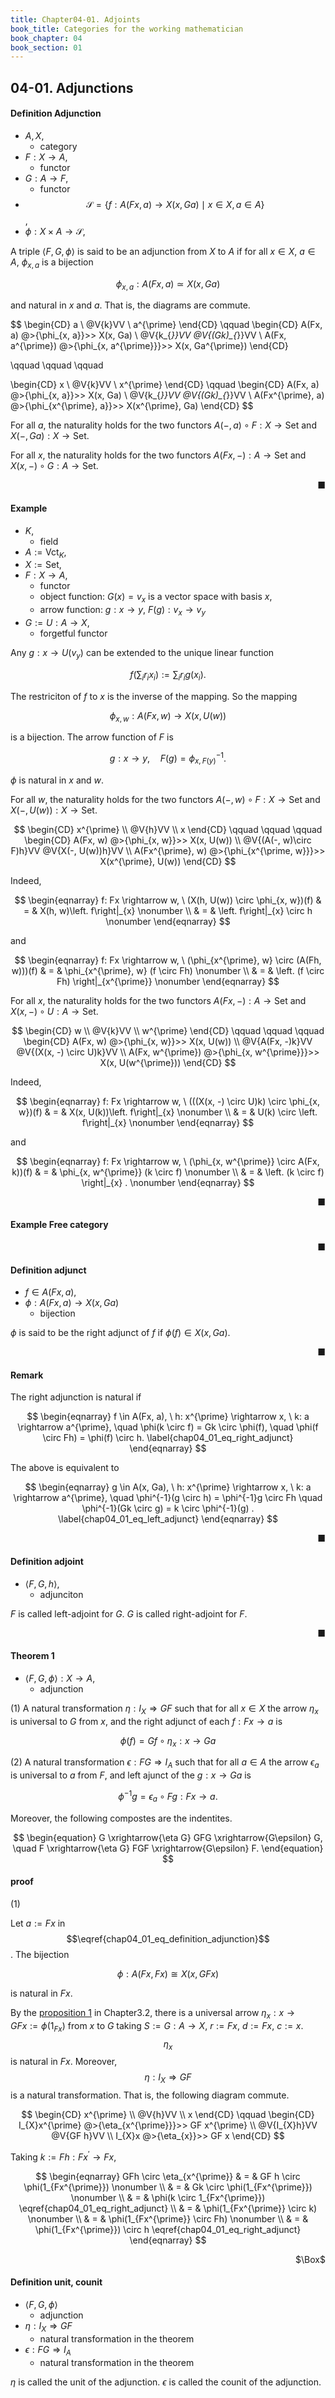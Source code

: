 ```yaml
---
title: Chapter04-01. Adjoints
book_title: Categories for the working mathematician
book_chapter: 04
book_section: 01
---
```


## 04-01. Adjunctions

#### Definition Adjunction
- $A, X$,
    - category
- $F: X \rightarrow A$,
    - functor
- $G: A \rightarrow F$,
    - functor
- $$\mathcal{S} = \{f: A(Fx, a) \rightarrow X(x, Ga) \mid x \in X, a \in A\}$$,
- $\phi: X \times A \rightarrow \mathcal{S}$,

A triple $\langle F, G, \phi \rangle$ is said to be an adjunction from $X$ to $A$ if for all $x \in X$, $a \in A$, $\phi_{x, a}$ is a bijection

$$
\begin{equation}
    \phi_{x,a}: A(Fx, a) \simeq X(x, Ga)
    \label{chap04_01_eq_definition_adjunction}
\end{equation}
$$

and natural in $x$ and $a$.
That is, the diagrams are commute.

$$
\begin{CD}
    a \\
    @V{k}VV \\
    a^{\prime}
\end{CD}
\qquad
\begin{CD}
    A(Fx, a) @>{\phi_{x, a}}>> X(x, Ga)
    \\
    @V{k_{*}}VV    @V{(Gk)_{*}}VV
    \\
    A(Fx, a^{\prime}) @>{\phi_{x, a^{\prime}}}>> X(x, Ga^{\prime})
\end{CD}

\qquad
\qquad
\qquad

\begin{CD}
    x \\
    @V{k}VV \\
    x^{\prime}
\end{CD}
\qquad
\begin{CD}
    A(Fx, a) @>{\phi_{x, a}}>> X(x, Ga)
    \\
    @V{k_{*}}VV    @V{(Gk)_{*}}VV
    \\
    A(Fx^{\prime}, a) @>{\phi_{x^{\prime}, a}}>> X(x^{\prime}, Ga)
\end{CD}
$$

For all $a$, the naturality holds for the two functors $A(-, a) \circ F: X \rightarrow \mathrm{Set}$ and $X(-, Ga): X \rightarrow \mathrm{Set}$.

For all $x$, the naturality holds for the two functors $A(Fx, -): A \rightarrow \mathrm{Set}$ and $X(x, -) \circ G: A \rightarrow \mathrm{Set}$.

<div class="end-of-statement" style="text-align: right">■</div>


#### Example
- $K$,
    - field
- $A := \mathrm{Vct}_{K}$,
- $X := \mathrm{Set}$,
- $F: X \rightarrow A$,
    - functor
    - object function: $G(x) = v_{x}$ is a vector space with basis $x$, 
    - arrow function: $g: x \rightarrow y$, $F(g): v_{x} \rightarrow v_{y}$
- $G := U: A \rightarrow X$,
    - forgetful functor

Any $g: x \rightarrow U(v_{y})$ can be extended to the unique linear function

$$
    f(\sum_{i} r_{i} x_{i}) := \sum_{i}r_{i}g(x_{i}).
$$

The restriciton of $f$ to $x$ is the inverse of the mapping.
So the mapping 

$$
    \phi_{x, w}: A(Fx, w) \rightarrow X(x, U(w))
$$

is a bijection.
The arrow function of $F$ is

$$
    g: x \rightarrow y,
    \quad
    F(g) = \phi_{x, F(y)}^{-1}
    .
$$

$\phi$ is natural in $x$ and $w$.

For all $w$, the naturality holds for the two functors $A(-, w) \circ F: X \rightarrow \mathrm{Set}$ and $X(-, U(w)): X \rightarrow \mathrm{Set}$.

$$
\begin{CD}
    x^{\prime}
    \\
    @V{h}VV
    \\
    x
\end{CD}
\qquad
\qquad
\qquad
\begin{CD}
    A(Fx, w) @>{\phi_{x, w}}>> X(x, U(w))
    \\
    @V{(A(-, w)\circ F)h}VV    @V{X(-, U(w))h}VV
    \\
    A(Fx^{\prime}, w) @>{\phi_{x^{\prime, w}}}>> X(x^{\prime}, U(w))
\end{CD}
$$

Indeed,

$$
\begin{eqnarray}
    f: Fx \rightarrow w,
    \
    (X(h, U(w)) \circ \phi_{x, w})(f)
    & = &
        X(h, w)\left. f\right|_{x}
    \nonumber
    \\
    & = &
        \left. f\right|_{x} \circ h
    \nonumber
\end{eqnarray}
$$

and

$$
\begin{eqnarray}
    f: Fx \rightarrow w,
    \
    (\phi_{x^{\prime}, w} \circ (A(Fh, w)))(f)
    & = &
        \phi_{x^{\prime}, w} (f \circ Fh)
    \nonumber
    \\
    & = &
        \left. (f \circ Fh) \right|_{x^{\prime}}
    \nonumber
\end{eqnarray}
$$

For all $x$, the naturality holds for the two functors $A(Fx, -): A \rightarrow \mathrm{Set}$ and $X(x, -) \circ U: A \rightarrow \mathrm{Set}$.

$$
\begin{CD}
    w
    \\
    @V{k}VV
    \\
    w^{\prime}
\end{CD}
\qquad
\qquad
\qquad
\begin{CD}
    A(Fx, w) @>{\phi_{x, w}}>> X(x, U(w))
    \\
    @V{A(Fx, -)k}VV    @V{(X(x, -) \circ U)k}VV
    \\
    A(Fx, w^{\prime}) @>{\phi_{x, w^{\prime}}}>> X(x, U(w^{\prime}))
\end{CD}
$$

Indeed,

$$
\begin{eqnarray}
    f: Fx \rightarrow w,
    \
    (((X(x, -) \circ U)k) \circ \phi_{x, w})(f)
    & = &
        X(x, U(k))\left. f\right|_{x}
    \nonumber
    \\
    & = &
        U(k) \circ \left. f\right|_{x}
    \nonumber
\end{eqnarray}
$$

and

$$
\begin{eqnarray}
    f: Fx \rightarrow w,
    \
    (\phi_{x, w^{\prime}} \circ A(Fx, k))(f)
    & = &
        \phi_{x, w^{\prime}} (k \circ f)
    \nonumber
    \\
    & = &
        \left. (k \circ f) \right|_{x}
    .
    \nonumber
\end{eqnarray}
$$

<div class="end-of-statement" style="text-align: right">■</div>


#### Example Free category


<div class="end-of-statement" style="text-align: right">■</div>


#### Definition adjunct
- $f \in A(Fx, a)$,
- $\phi: A(Fx, a) \rightarrow X(x, Ga)$
    - bijection

$\phi$ is said to be the right adjunct of $f$ if $\phi(f) \in X(x, Ga)$.

<div class="end-of-statement" style="text-align: right">■</div>

#### Remark
The right adjunction is natural if

$$
\begin{eqnarray}
    f \in A(Fx, a),
    \
    h: x^{\prime} \rightarrow x,
    \
    k: a \rightarrow a^{\prime},
    \quad
    \phi(k \circ f)
    =
    Gk \circ \phi(f),
    \quad
    \phi(f \circ Fh)
    =
    \phi(f) \circ h.
    \label{chap04_01_eq_right_adjunct}
\end{eqnarray}
$$

The above is equivalent to 

$$
\begin{eqnarray}
    g \in A(x, Ga),
    \
    h: x^{\prime} \rightarrow x,
    \
    k: a \rightarrow a^{\prime},
    \quad
    \phi^{-1}(g \circ h)
    =
    \phi^{-1}g \circ Fh
    \quad
    \phi^{-1}(Gk \circ g)
    =
    k \circ \phi^{-1}(g)
    .
    \label{chap04_01_eq_left_adjunct}
\end{eqnarray}
$$

<div class="end-of-statement" style="text-align: right">■</div>

#### Definition adjoint
- $\langle F, G, h \rangle$,
    - adjunciton

$F$ is called left-adjoint for $G$.
$G$ is called right-adjoint for $F$.

<div class="end-of-statement" style="text-align: right">■</div>


#### Theorem 1
- $\langle F, G, \phi \rangle: X \rightarrow A$,
    - adjunction

(1) A natural transformation $\eta: I_{X} \Rightarrow GF$ such that for all $x \in X$ the arrow $\eta_{x}$ is universal to $G$ from $x$, and the right adjunct of each $f: Fx \rightarrow a$ is 

$$
\begin{equation}
    \phi(f)
    =
    Gf \circ \eta_{x}: x \rightarrow Ga
\end{equation}
$$

(2) A natural transformation $\epsilon: FG \Rightarrow I_{A}$ such that for all $a \in A$ the arrow $\epsilon_{a}$ is universal to $a$ from $F$, and left ajunct of the $g: x \rightarrow Ga$ is

$$
\begin{equation}
    \phi^{-1}g
    =
    \epsilon_{a} \circ Fg: Fx \rightarrow a.
\end{equation}
$$


Moreover, the following compostes are the indentites.

$$
\begin{equation}
    G \xrightarrow{\eta G} GFG \xrightarrow{G\epsilon} G,
    \quad
    F \xrightarrow{\eta G} FGF \xrightarrow{G\epsilon} F.
\end{equation}
$$

#### proof
(1)

Let $a := Fx$ in $$\eqref{chap04_01_eq_definition_adjunction}$$.
The bijection

$$
    \phi: A(Fx, Fx) \cong X(x, GFx)
$$

is natural in $Fx$.

By the <a href="{{ site.baseurl }}/book/categories_for_the_working_mathematician/chap03_02.html#proposition-1">proposition 1</a> in Chapter3.2,
there is a universal arrow $\eta_{x}: x \rightarrow GF x := \phi(1_{Fx})$ from $x$ to $G$ taking $S := G: A \rightarrow X$, $r := Fx$, $d := Fx$, $c := x$.
$$\eta_{x}$$ is natural in $Fx$.
Moreover, $$\eta: I_{X} \Rightarrow GF$$ is a natural transformation.
That is, the following diagram commute.

$$
\begin{CD}
    x^{\prime} \\
    @V{h}VV \\
    x
\end{CD}
\qquad
\begin{CD}
    I_{X}x^{\prime} @>{\eta_{x^{\prime}}}>> GF x^{\prime}
    \\
    @V{I_{X}h}VV    @V{GF h}VV
    \\
    I_{X}x @>{\eta_{x}}>> GF x
\end{CD}
$$

Taking $k := Fh: Fx^{\prime} \rightarrow Fx$, 

$$
\begin{eqnarray}
    GFh \circ \eta_{x^{\prime}}
    & = &
        GF h \circ \phi(1_{Fx^{\prime}})
    \nonumber
    \\
    & = &
        Gk \circ \phi(1_{Fx^{\prime}})
    \nonumber
    \\
    & = &
        \phi(k \circ 1_{Fx^{\prime}})
        \eqref{chap04_01_eq_right_adjunct}
    \\
    & = &
        \phi(1_{Fx^{\prime}} \circ k)
    \nonumber
    \\
    & = &
        \phi(1_{Fx^{\prime}} \circ Fh)
    \nonumber
    \\
    & = &
        \phi(1_{Fx^{\prime}}) \circ h
        \eqref{chap04_01_eq_right_adjunct}
\end{eqnarray}
$$

<div class="QED" style="text-align: right">$\Box$</div>

#### Definition unit, counit
- $\langle F, G, \phi \rangle$
    - adjunction
- $\eta: I_{X} \Rightarrow GF$
    - natural transformation in the theorem
- $\epsilon: FG \Rightarrow I_{A}$
    - natural transformation in the theorem

$\eta$ is called the unit of the adjunction. $\epsilon$ is called the counit of the adjunction.


